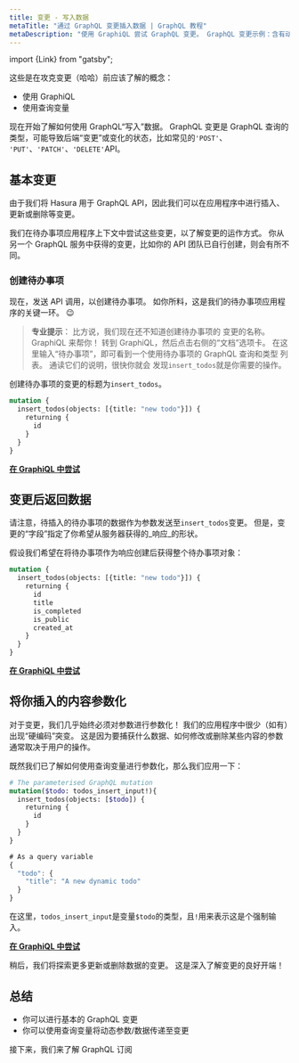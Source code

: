 ```yaml
---
title: 变更 - 写入数据
metaTitle: "通过 GraphQL 变更插入数据 | GraphQL 教程"
metaDescription: "使用 GraphiQL 尝试 GraphQL 变更。 GraphQL 变更示例：含有动态参数和变量，用以插入数据"
---
```


import {Link} from "gatsby";

这些是在攻克变更（哈哈）前应该了解的概念：
- <Link to="/graphql-queries/#graphiql">使用 GraphiQL</Link>
- <Link to="/graphql-queries/#graphqlvariables:passingargumentstoyourqueriesdynamically">使用查询变量</Link>

现在开始了解如何使用 GraphQL“写入”数据。 GraphQL 变更是 GraphQL 查询的类型，可能导致后端“变更”或变化的状态，比如常见的`'POST'`、
`'PUT'`、`'PATCH'`、`'DELETE'`API。

## 基本变更
由于我们将 Hasura 用于 GraphQL API，因此我们可以在应用程序中进行插入、更新或删除等变更。

我们在待办事项应用程序上下文中尝试这些变更，以了解变更的运作方式。 你从另一个 GraphQL 服务中获得的变更，比如你的 API 团队已自行创建，则会有所不同。

### 创建待办事项

现在，发送 API 调用，以创建待办事项。 如你所料，这是我们的待办事项应用程序的关键一环。 😉

> **专业提示**： 比方说，我们现在还不知道创建待办事项的
> 变更的名称。 GraphiQL 来帮你！
> 转到 GraphiQL，然后点击右侧的“文档”选项卡。
> 在这里输入“待办事项”，即可看到一个使用待办事项的 GraphQL 查询和类型
> 列表。 通读它们的说明，很快你就会
> 发现`insert_todos`就是你需要的操作。

创建待办事项的变更的标题为`insert_todos`。

```graphql
mutation {
  insert_todos(objects: [{title: "new todo"}]) {
    returning {
      id
    }
  }
}
```

<!-- [//]: # TODO: -->
<b><a href="https://hasura.io/learn/graphql/graphiql" target="_blank">在 GraphiQL 中尝试</a></b>

## 变更后返回数据
请注意，待插入的待办事项的数据作为参数发送至`insert_todos`变更。 但是，变更的“字段”指定了你希望从服务器获得的_响应_的形状。

假设我们希望在将待办事项作为响应创建后获得整个待办事项对象：

```graphql
mutation {
  insert_todos(objects: [{title: "new todo"}]) {
    returning {
      id
      title
      is_completed
      is_public
      created_at
    }
  }
}
```

<!-- [//]: # TODO: -->
<b><a href="https://hasura.io/learn/graphql/graphiql" target="_blank">在 GraphiQL 中尝试</a></b>

## 将你插入的内容参数化

对于变更，我们几乎始终必须对参数进行参数化！ 我们的应用程序中很少（如有）出现“硬编码”突变。 这是因为要捕获什么数据、如何修改或删除某些内容的参数通常取决于用户的操作。

既然我们已了解如何使用查询变量进行参数化，那么我们应用一下：

```graphql
# The parameterised GraphQL mutation
mutation($todo: todos_insert_input!){
  insert_todos(objects: [$todo]) {
    returning {
      id
    }
  }
}
```

```javascript
# As a query variable
{
  "todo": {
    "title": "A new dynamic todo"
  }
}
```

在这里，`todos_insert_input`是变量`$todo`的类型，且`!`用来表示这是个强制输入。

<!-- [//]: # TODO: -->
<b><a href="https://hasura.io/learn/graphql/graphiql" target="_blank">在 GraphiQL 中尝试</a></b>

稍后，我们将探索更多更新或删除数据的变更。 这是深入了解变更的良好开端！

## 总结

- 你可以进行基本的 GraphQL 变更
- 你可以使用查询变量将动态参数/数据传递至变更

接下来，我们来了解 GraphQL 订阅
